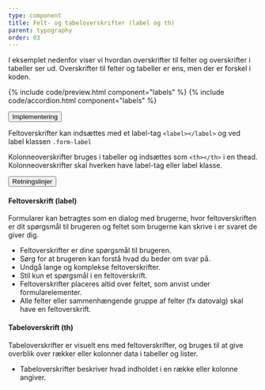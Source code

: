 ```yaml
---
type: component
title: Felt- og tabeloverskrifter (label og th)
parent: typography
order: 03
---
```

<p class="font-lead">I eksemplet nedenfor viser vi hvordan overskrifter til felter og overskrifter i tabeller ser ud. Overskrifter til felter og tabeller er ens, men der er forskel i koden.</p>

{% include code/preview.html component="labels" %}
{% include code/accordion.html component="labels" %}

<div class="accordion-bordered">
  <button class="button-unstyled accordion-button"
      aria-expanded="false" aria-controls="labels-docs-tech">
    Implementering
  </button>
  <div id="labels-docs-tech" aria-hidden="true" class="accordion-content">
    <p>Feltoverskrifter kan indsættes med et label-tag <code>&lt;label&gt;&lt;/label&gt;</code> og ved label klassen <code>.form-label</code></p>
    <p>Kolonneoverskrifter bruges i tabeller og indsættes som <code>&lt;th&gt;&lt;/th&gt;</code> i en thead. Kolonneoverskrifter skal hverken have label-tag eller label klasse.</p>
  </div>
</div>

<div class="accordion-bordered">
  <button class="button-unstyled accordion-button"
      aria-expanded="true" aria-controls="typolabels-docs">
    Retningslinjer
  </button>
  <div id="typolabels-docs" aria-hidden="false" class="accordion-content">
    <article>
      <section>
          <h4>Feltoverskrift (label)</h4>
          <p>Formularer kan betragtes som en dialog med brugerne, hvor feltoverskriften er dit spørgsmål til brugeren og feltet som brugerne kan skrive i er svaret de giver dig.</p>              
          <ul>
            <li>Feltoverskrifter er dine spørgsmål til brugeren.</li>  
            <li>Sørg for at brugeren kan forstå hvad du beder om svar på.</li>
            <li>Undgå lange og komplekse feltoverskrifter.</li>
            <li>Stil kun et spørgsmål i en feltoverskrift.</li>
            <li>Feltoverskrifter placeres altid over feltet, som anvist under formularelementer.</li>
            <li>Alle felter eller sammenhængende gruppe af felter (fx datovalg) skal have en feltoverskrift.</li>
          </ul>
          <h4>Tabeloverskrift (th)</h4>
          <p>Tabeloverskrifter er visuelt ens med feltoverskrifter, og bruges til at give overblik over rækker eller kolonner data i tabeller og lister.</p>
          <ul>
            <li>Tabeloverskrifter beskriver hvad indholdet i en række eller kolonne angiver.</li>  
          </ul>
      </section>
    </article>
  </div>
</div>